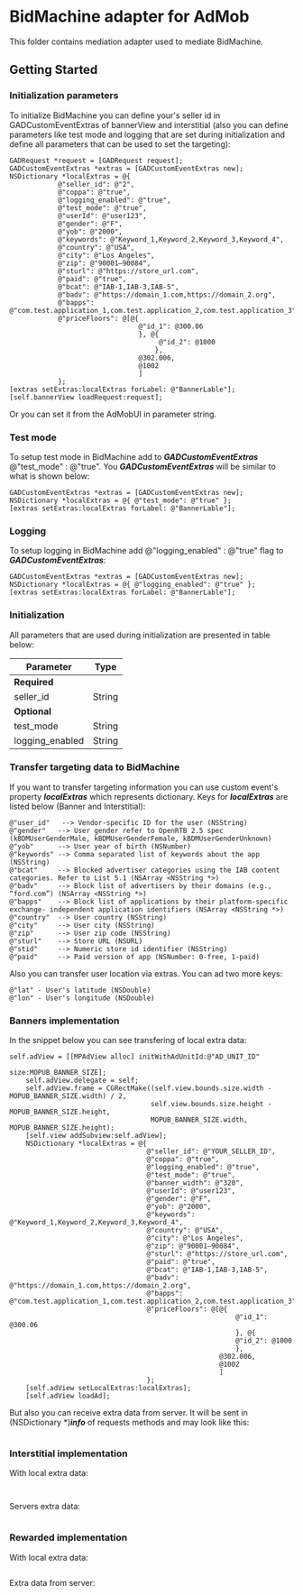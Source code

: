 # BidMachine adapter for AdMob

This folder contains mediation adapter used to mediate BidMachine.

## Getting Started

### Initialization parameters

To initialize BidMachine you can define your's seller id in GADCustomEventExtras of bannerView and interstitial (also you can define parameters like test mode and logging that are set during initialization and define all parameters that can be used to set the targeting):

```
GADRequest *request = [GADRequest request];
GADCustomEventExtras *extras = [GADCustomEventExtras new];
NSDictionary *localExtras = @{
            @"seller_id": @"2",
            @"coppa": @"true",
            @"logging_enabled": @"true",
            @"test_mode": @"true",
            @"userId": @"user123",
            @"gender": @"F",
            @"yob": @"2000",
            @"keywords": @"Keyword_1,Keyword_2,Keyword_3,Keyword_4",
            @"country": @"USA",
            @"city": @"Los Angeles",
            @"zip": @"90001–90084",
            @"sturl": @"https://store_url.com",
            @"paid": @"true",
            @"bcat": @"IAB-1,IAB-3,IAB-5",
            @"badv": @"https://domain_1.com,https://domain_2.org",
            @"bapps": @"com.test.application_1,com.test.application_2,com.test.application_3",
            @"priceFloors": @[@{
                                @"id_1": @300.06
                                }, @{
                                     @"id_2": @1000
                                    },
                                @302.006,
                                @1002
                                ]
            };
[extras setExtras:localExtras forLabel: @"BannerLable"];
[self.bannerView loadRequest:request];
```
Or you can set it from the AdMobUI in parameter string.

### Test mode

To setup test mode in BidMachine add to ***GADCustomEventExtras*** @"test_mode" : @"true". You ***GADCustomEventExtras*** will be similar to what is shown below:
```
GADCustomEventExtras *extras = [GADCustomEventExtras new];
NSDictionary *localExtras = @{ @"test_mode": @"true" };
[extras setExtras:localExtras forLabel: @"BannerLable"];
```
### Logging

To setup logging in BidMachine add @"logging_enabled" : @"true" flag to ***GADCustomEventExtras***:
```
GADCustomEventExtras *extras = [GADCustomEventExtras new];
NSDictionary *localExtras = @{ @"logging_enabled": @"true" };
[extras setExtras:localExtras forLabel: @"BannerLable"];
```
### Initialization

All parameters that are used during initialization are presented in table below:

| Parameter | Type |
| --- | --- |
| **Required** |
| seller_id | String |
| **Optional** |
| test_mode | String |
| logging_enabled | String|

### Transfer targeting data to BidMachine

If you want to transfer targeting information you can use custom event's property ***localExtras*** which represents dictionary.
Keys for ***localExtras*** are listed below (Banner and Interstitial):

```
@"user_id"   --> Vendor-specific ID for the user (NSString)
@"gender"   --> User gender refer to OpenRTB 2.5 spec (kBDMUserGenderMale, kBDMUserGenderFemale, kBDMUserGenderUnknown)
@"yob"      --> User year of birth (NSNumber)
@"keywords" --> Comma separated list of keywords about the app (NSString)
@"bcat"     --> Blocked advertiser categories using the IAB content categories. Refer to List 5.1 (NSArray <NSString *>)
@"badv"     --> Block list of advertisers by their domains (e.g., “ford.com”) (NSArray <NSString *>)
@"bapps"    --> Block list of applications by their platform-specific exchange- independent application identifiers (NSArray <NSString *>)
@"country"  --> User country (NSString)
@"city"     --> User city (NSString)
@"zip"      --> User zip code (NSString)
@"sturl"    --> Store URL (NSURL)
@"stid"     --> Numeric store id identifier (NSString)
@"paid"     --> Paid version of app (NSNumber: 0-free, 1-paid)
```
Also you can transfer user location via extras. You can ad two more keys:
```
@"lat" - User's latitude (NSDouble)
@"lon" - User's longitude (NSDouble)
```
### Banners implementation

In the snippet below you can see transfering of local extra data:

```
self.adView = [[MPAdView alloc] initWithAdUnitId:@"AD_UNIT_ID"
                                                size:MOPUB_BANNER_SIZE];
    self.adView.delegate = self;
    self.adView.frame = CGRectMake((self.view.bounds.size.width - MOPUB_BANNER_SIZE.width) / 2,
                                   self.view.bounds.size.height - MOPUB_BANNER_SIZE.height,
                                   MOPUB_BANNER_SIZE.width, MOPUB_BANNER_SIZE.height);
    [self.view addSubview:self.adView];
    NSDictionary *localExtras = @{
                                  @"seller_id": @"YOUR_SELLER_ID",
                                  @"coppa": @"true",
                                  @"logging_enabled": @"true",
                                  @"test_mode": @"true",
                                  @"banner_width": @"320",
                                  @"userId": @"user123",
                                  @"gender": @"F",
                                  @"yob": @"2000",
                                  @"keywords": @"Keyword_1,Keyword_2,Keyword_3,Keyword_4",
                                  @"country": @"USA",
                                  @"city": @"Los Angeles",
                                  @"zip": @"90001–90084",
                                  @"sturl": @"https://store_url.com",
                                  @"paid": @"true",
                                  @"bcat": @"IAB-1,IAB-3,IAB-5",
                                  @"badv": @"https://domain_1.com,https://domain_2.org",
                                  @"bapps": @"com.test.application_1,com.test.application_2,com.test.application_3",
                                  @"priceFloors": @[@{
                                                        @"id_1": @300.06
                                                        }, @{
                                                        @"id_2": @1000
                                                        },
                                                    @302.006,
                                                    @1002
                                                    ]
                                  };
    [self.adView setLocalExtras:localExtras];
    [self.adView loadAd];
```

But also you can receive extra data from server. It will be sent in (NSDictionary *)***info*** of requests methods and may look like this:

```

```

### Interstitial implementation

With local extra data:

```
    
```

Servers extra data:

```

```

### Rewarded implementation

With local extra data:

```

```

Extra data from server:

```

```
